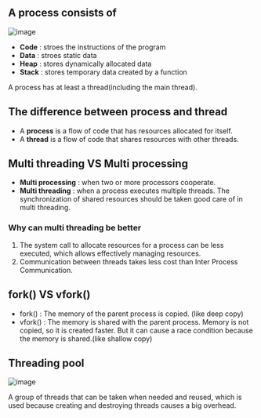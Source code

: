 ## A process consists of
![image](https://user-images.githubusercontent.com/67142421/177061507-70e77e7f-1af0-4d3c-92a8-b0b5ba706bc2.png)

- **Code** : stroes the instructions of the program
- **Data** : stroes static data
- **Heap** : stores dynamically allocated data
- **Stack** : stores temporary data created by a function

A process has at least a thread(including the main thread).<br>
## The difference between process and thread
* A **process** is a flow of code that has resources allocated for itself.
* A **thread** is a flow of code that shares resources with other threads.<br>

## Multi threading VS Multi processing
* **Multi processing** : when two or more processors cooperate.
* **Multi threading** : when a process executes multiple threads. The synchronization of shared resources should be taken good care of in multi threading.
### Why can multi threading be better
1. The system call to allocate resources for a process can be less executed, which allows effectively managing resources.
2. Communication between threads takes less cost than Inter Process Communication.

## fork() VS vfork()
* fork() : The memory of the parent process is copied. (like deep copy)
* vfork() : The memory is shared with the parent process. Memory is not copied, so it is created faster. But it can cause a race condition because the memory is shared.(like shallow copy)

## Threading pool
![image](https://github.com/vacu9708/Fundamental-knowledge/assets/67142421/cad1ae03-a0d7-4368-9347-a47f9cf5da8e)

A group of threads that can be taken when needed and reused, which is used because creating and destroying threads causes a big overhead.
